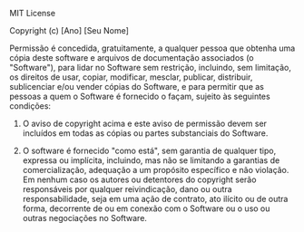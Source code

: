 MIT License

Copyright (c) [Ano] [Seu Nome]

Permissão é concedida, gratuitamente, a qualquer pessoa que obtenha uma cópia
deste software e arquivos de documentação associados (o "Software"), para lidar
no Software sem restrição, incluindo, sem limitação, os direitos de usar, copiar,
modificar, mesclar, publicar, distribuir, sublicenciar e/ou vender cópias do
Software, e para permitir que as pessoas a quem o Software é fornecido o façam,
sujeito às seguintes condições:

1. O aviso de copyright acima e este aviso de permissão devem ser incluídos em
todas as cópias ou partes substanciais do Software.

2. O software é fornecido "como está", sem garantia de qualquer tipo, expressa ou
implícita, incluindo, mas não se limitando a garantias de comercialização,
adequação a um propósito específico e não violação. Em nenhum caso os autores ou
detentores do copyright serão responsáveis por qualquer reivindicação, dano ou
outra responsabilidade, seja em uma ação de contrato, ato ilícito ou de outra
forma, decorrente de ou em conexão com o Software ou o uso ou outras
negociações no Software.
